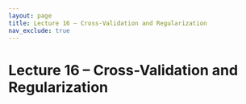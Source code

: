 ```yaml
---
layout: page
title: Lecture 16 – Cross-Validation and Regularization
nav_exclude: true
---
```


# Lecture 16 – Cross-Validation and Regularization

